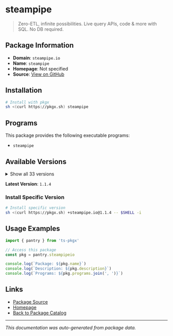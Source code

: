# steampipe

> Zero-ETL, infinite possibilities. Live query APIs, code & more with SQL. No DB required.

## Package Information

- **Domain**: `steampipe.io`
- **Name**: `steampipe`
- **Homepage**: Not specified
- **Source**: [View on GitHub](https://github.com/pkgxdev/pantry/tree/main/projects/steampipe.io/package.yml)

## Installation

```bash
# Install with pkgx
sh <(curl https://pkgx.sh) steampipe
```

## Programs

This package provides the following executable programs:

- `steampipe`

## Available Versions

<details>
<summary>Show all 33 versions</summary>

- `1.1.4`, `1.1.3`, `1.1.2`, `1.1.1`, `1.1.0`
- `1.0.3`, `1.0.2`, `1.0.1`, `1.0.0`, `0.24.2`
- `0.24.1`, `0.24.0`, `0.23.5`, `0.23.4`, `0.23.3`
- `0.23.2`, `0.23.1`, `0.23.0`, `0.22.2`, `0.22.1`
- `0.22.0`, `0.21.8`, `0.21.7`, `0.21.6`, `0.21.5`
- `0.21.4`, `0.21.3`, `0.21.2`, `0.21.1`, `0.21.0`
- `0.20.12`, `0.20.11`, `0.20.10`

</details>

**Latest Version**: `1.1.4`

### Install Specific Version

```bash
# Install specific version
sh <(curl https://pkgx.sh) +steampipe.io@1.1.4 -- $SHELL -i
```

## Usage Examples

```typescript
import { pantry } from 'ts-pkgx'

// Access this package
const pkg = pantry.steampipeio

console.log(`Package: ${pkg.name}`)
console.log(`Description: ${pkg.description}`)
console.log(`Programs: ${pkg.programs.join(', ')}`)
```

## Links

- [Package Source](https://github.com/pkgxdev/pantry/tree/main/projects/steampipe.io/package.yml)
- [Homepage](#)
- [Back to Package Catalog](../package-catalog.md)

---

*This documentation was auto-generated from package data.*
